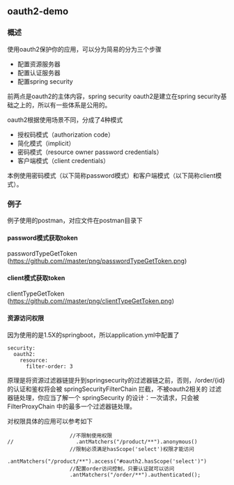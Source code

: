 ## oauth2-demo
### 概述
使用oauth2保护你的应用，可以分为简易的分为三个步骤

* 配置资源服务器
* 配置认证服务器
* 配置spring security

前两点是oauth2的主体内容，spring security oauth2是建立在spring security基础之上的，所以有一些体系是公用的。

oauth2根据使用场景不同，分成了4种模式

* 授权码模式（authorization code）
* 简化模式（implicit）
* 密码模式（resource owner password credentials）
* 客户端模式（client credentials）

本例使用密码模式（以下简称password模式）和客户端模式（以下简称client模式）。
### 例子
例子使用的postman，对应文件在postman目录下
#### password模式获取token
passwordTypeGetToken
(https://github.com//master/png/passwordTypeGetToken.png)
#### client模式获取token
clientTypeGetToken
(https://github.com//master/png/clientTypeGetToken.png)
#### 资源访问权限
因为使用的是1.5X的springboot，所以application.yml中配置了
```
security:
  oauth2:
    resource:
      filter-order: 3
 ```
原理是将资源过滤器链提升到springsecurity的过滤器链之前，否则，/order/{id}的认证和鉴权将会被 springSecurityFilterChain 拦截，不被oauth2相关的 过滤器链处理，你应当了解一个 springSecurity 的设计：一次请求，只会被 FilterProxyChain 中的最多一个过滤器链处理。

对权限具体的应用可以参考如下
```
                    //不限制使用权限
//                    .antMatchers("/product/**").anonymous()
                    //限制必须满足hasScope('select')权限才能访问
                    .antMatchers("/product/**").access("#oauth2.hasScope('select')")
                    //配置order访问控制，只要认证就可以访问
                    .antMatchers("/order/**").authenticated(); 
```
